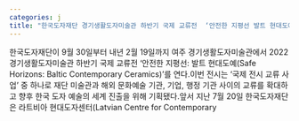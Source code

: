 ```yaml
---
categories: j
title: "한국도자재단 경기생활도자미술관 하반기 국제 교류전  ‘안전한 지평선 발트 현대도예’ 열어"
---
```

한국도자재단이 9월 30일부터 내년 2월 19일까지 여주 경기생활도자미술관에서 2022경기생활도자미술관 하반기 국제 교류전 ‘안전한 지평선: 발트 현대도예(Safe Horizons: Baltic Contemporary Ceramics)’를 연다.이번 전시는 ‘국제 전시 교류 사업’ 중 하나로 재단 미술관과 해외 문화예술 기관, 기업, 행정 기관 사이의 교류를 확대하고 향후 한국 도자 예술의 세계 진출을 위해 기획됐다.앞서 지난 7월 20일 한국도자재단은 라트비아 현대도자센터(Latvian Centre for Contemporary